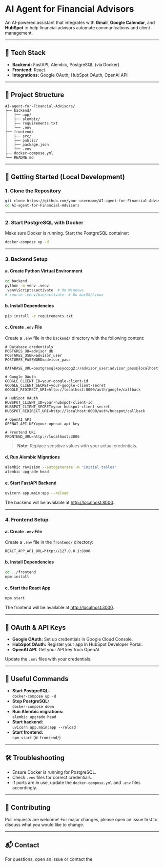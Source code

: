 # AI Agent for Financial Advisors

An AI-powered assistant that integrates with **Gmail**, **Google Calendar**, and **HubSpot** to help financial advisors automate communications and client management.

---

## 🧰 Tech Stack

- **Backend:** FastAPI, Alembic, PostgreSQL (via Docker)
- **Frontend:** React
- **Integrations:** Google OAuth, HubSpot OAuth, OpenAI API

---

## 📁 Project Structure

```
AI-agent-for-Financial-Advisors/
├── backend/
│   ├── app/
│   ├── alembic/
│   ├── requirements.txt
│   └── .env
├── frontend/
│   ├── src/
│   ├── public/
│   ├── package.json
│   └── .env
├── docker-compose.yml
└── README.md
```

---

## 🚀 Getting Started (Local Development)

### 1. Clone the Repository

```bash
git clone https://github.com/your-username/AI-agent-for-Financial-Advisors.git
cd AI-agent-for-Financial-Advisors
```

---

### 2. Start PostgreSQL with Docker

Make sure Docker is running. Start the PostgreSQL container:

```bash
docker-compose up -d
```

---

### 3. Backend Setup

#### a. Create Python Virtual Environment

```bash
cd backend
python -m venv .venv
.venv\Scripts\activate  # On Windows
# source .venv/bin/activate  # On macOS/Linux
```

#### b. Install Dependencies

```bash
pip install -r requirements.txt
```

#### c. Create `.env` File

Create a `.env` file in the `backend/` directory with the following content:

```env
# Database credentials
POSTGRES_DB=advisor_db
POSTGRES_USER=advisor_user
POSTGRES_PASSWORD=advisor_pass

DATABASE_URL=postgresql+psycopg2://advisor_user:advisor_pass@localhost:5432/advisor_db

# Google OAuth
GOOGLE_CLIENT_ID=your-google-client-id
GOOGLE_CLIENT_SECRET=your-google-client-secret
GOOGLE_REDIRECT_URI=http://localhost:8000/auth/google/callback

# HubSpot OAuth
HUBSPOT_CLIENT_ID=your-hubspot-client-id
HUBSPOT_CLIENT_SECRET=your-hubspot-client-secret
HUBSPOT_REDIRECT_URI=http://localhost:8000/auth/hubspot/callback

# OpenAI API
OPENAI_API_KEY=your-openai-api-key

# Frontend URL
FRONTEND_URL=http://localhost:3000
```

> **Note:** Replace sensitive values with your actual credentials.

#### d. Run Alembic Migrations

```bash
alembic revision --autogenerate -m "Initial tables"
alembic upgrade head
```

#### e. Start FastAPI Backend

```bash
uvicorn app.main:app --reload
```

The backend will be available at [http://localhost:8000](http://localhost:8000).

---

### 4. Frontend Setup

#### a. Create `.env` File

Create a `.env` file in the `frontend/` directory:

```env
REACT_APP_API_URL=http://127.0.0.1:8000
```

#### b. Install Dependencies

```bash
cd ../frontend
npm install
```

#### c. Start the React App

```bash
npm start
```

The frontend will be available at [http://localhost:3000](http://localhost:3000).

---

## 🔗 OAuth & API Keys

- **Google OAuth:** Set up credentials in Google Cloud Console.
- **HubSpot OAuth:** Register your app in HubSpot Developer Portal.
- **OpenAI API:** Get your API key from OpenAI.

Update the `.env` files with your credentials.

---

## 📝 Useful Commands

- **Start PostgreSQL:**  
  `docker-compose up -d`
- **Stop PostgreSQL:**  
  `docker-compose down`
- **Run Alembic migrations:**  
  `alembic upgrade head`
- **Start backend:**  
  `uvicorn app.main:app --reload`
- **Start frontend:**  
  `npm start` (in `frontend/`)

---

## 🛠️ Troubleshooting

- Ensure Docker is running for PostgreSQL.
- Check `.env` files for correct credentials.
- If ports are in use, update the `docker-compose.yml` and `.env` files accordingly.

---

## 🤝 Contributing

Pull requests are welcome! For major changes, please open an issue first to discuss what you would like to change.

---

## 📬 Contact

For questions, open an issue or contact the